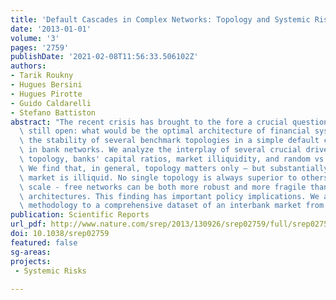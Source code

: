 ```yaml
---
title: 'Default Cascades in Complex Networks: Topology and Systemic Risk'
date: '2013-01-01'
volume: '3'
pages: '2759'
publishDate: '2021-02-08T11:56:33.506102Z'
authors:
- Tarik Roukny
- Hugues Bersini
- Hugues Pirotte
- Guido Caldarelli
- Stefano Battiston
abstract: "The recent crisis has brought to the fore a crucial question that remains\
  \ still open: what would be the optimal architecture of financial systems? We investigate\
  \ the stability of several benchmark topologies in a simple default cascading dynamics\
  \ in bank networks. We analyze the interplay of several crucial drivers, i.e., network\
  \ topology, banks' capital ratios, market illiquidity, and random vs targeted shocks.\
  \ We find that, in general, topology matters only – but substantially – when the\
  \ market is illiquid. No single topology is always superior to others. In particular,\
  \ scale - free networks can be both more robust and more fragile than homogeneous\
  \ architectures. This finding has important policy implications. We also apply our\
  \ methodology to a comprehensive dataset of an interbank market from 1999 to 2011."
publication: Scientific Reports
url_pdf: http://www.nature.com/srep/2013/130926/srep02759/full/srep02759.html
doi: 10.1038/srep02759
featured: false
sg-areas:
projects: 
 - Systemic Risks
 
---
```

